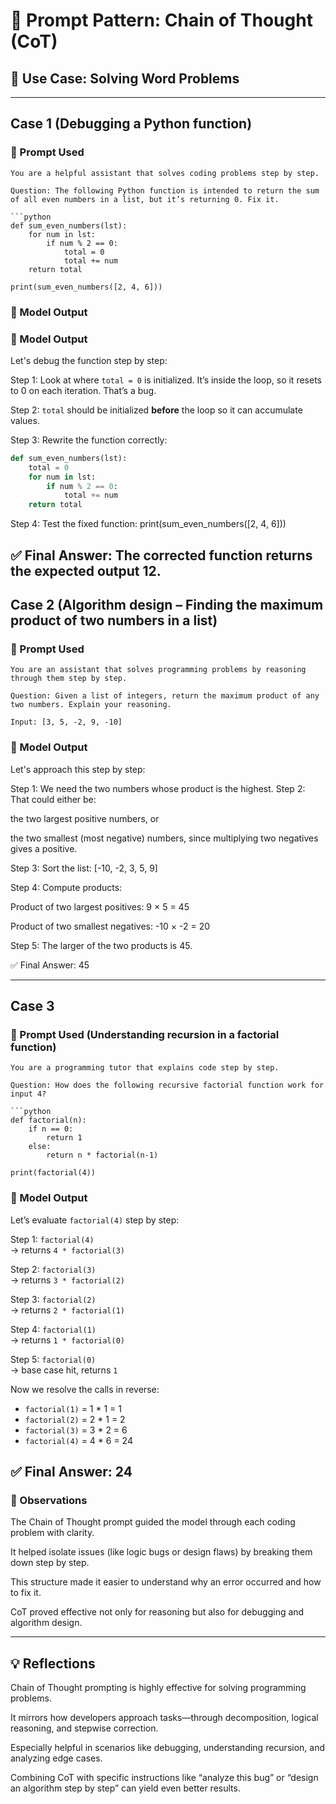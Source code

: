 # 🔁 Prompt Pattern: Chain of Thought (CoT)

## 🧪 Use Case: Solving Word Problems

---

## Case 1 (Debugging a Python function)

### 📝 Prompt Used

```text
You are a helpful assistant that solves coding problems step by step.

Question: The following Python function is intended to return the sum of all even numbers in a list, but it’s returning 0. Fix it.

```python
def sum_even_numbers(lst):
    for num in lst:
        if num % 2 == 0:
            total = 0
            total += num
    return total

print(sum_even_numbers([2, 4, 6]))
```

### 🤖 Model Output

### 🤖 Model Output

Let's debug the function step by step:

Step 1: Look at where `total = 0` is initialized. It’s inside the loop, so it resets to 0 on each iteration. That’s a bug.

Step 2: `total` should be initialized **before** the loop so it can accumulate values.

Step 3: Rewrite the function correctly:

```python
def sum_even_numbers(lst):
    total = 0
    for num in lst:
        if num % 2 == 0:
            total += num
    return total
```

Step 4: Test the fixed function:
print(sum_even_numbers([2, 4, 6]))

✅ Final Answer: The corrected function returns the expected output 12.
---

## Case 2 (Algorithm design – Finding the maximum product of two numbers in a list)

### 📝 Prompt Used

```text
You are an assistant that solves programming problems by reasoning through them step by step.

Question: Given a list of integers, return the maximum product of any two numbers. Explain your reasoning.

Input: [3, 5, -2, 9, -10]
```

### 🤖 Model Output

Let's approach this step by step:

Step 1: We need the two numbers whose product is the highest.
Step 2: That could either be:

the two largest positive numbers, or

the two smallest (most negative) numbers, since multiplying two negatives gives a positive.

Step 3: Sort the list: [-10, -2, 3, 5, 9]

Step 4: Compute products:

Product of two largest positives: 9 × 5 = 45

Product of two smallest negatives: -10 × -2 = 20

Step 5: The larger of the two products is 45.

✅ Final Answer: 45

---

## Case 3

### 📝 Prompt Used (Understanding recursion in a factorial function)

```text
You are a programming tutor that explains code step by step.

Question: How does the following recursive factorial function work for input 4?

```python
def factorial(n):
    if n == 0:
        return 1
    else:
        return n * factorial(n-1)

print(factorial(4))
```

### 🤖 Model Output

Let’s evaluate `factorial(4)` step by step:

Step 1: `factorial(4)`  
→ returns `4 * factorial(3)`

Step 2: `factorial(3)`  
→ returns `3 * factorial(2)`

Step 3: `factorial(2)`  
→ returns `2 * factorial(1)`

Step 4: `factorial(1)`  
→ returns `1 * factorial(0)`

Step 5: `factorial(0)`  
→ base case hit, returns `1`

Now we resolve the calls in reverse:

- `factorial(1)` = 1 * 1 = 1  
- `factorial(2)` = 2 * 1 = 2  
- `factorial(3)` = 3 * 2 = 6  
- `factorial(4)` = 4 * 6 = 24

✅ Final Answer: 24
---

### 🧠 Observations

The Chain of Thought prompt guided the model through each coding problem with clarity.

It helped isolate issues (like logic bugs or design flaws) by breaking them down step by step.

This structure made it easier to understand why an error occurred and how to fix it.

CoT proved effective not only for reasoning but also for debugging and algorithm design.

---

## 💡 Reflections

Chain of Thought prompting is highly effective for solving programming problems.

It mirrors how developers approach tasks—through decomposition, logical reasoning, and stepwise correction.

Especially helpful in scenarios like debugging, understanding recursion, and analyzing edge cases.

Combining CoT with specific instructions like “analyze this bug” or “design an algorithm step by step” can yield even better results.